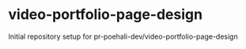# video-portfolio-page-design

Initial repository setup for pr-poehali-dev/video-portfolio-page-design